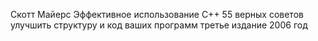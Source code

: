 Скотт Майерс
Эффективное использование С++
55 верных советов улучшить структуру и код ваших программ
третье издание
2006 год

